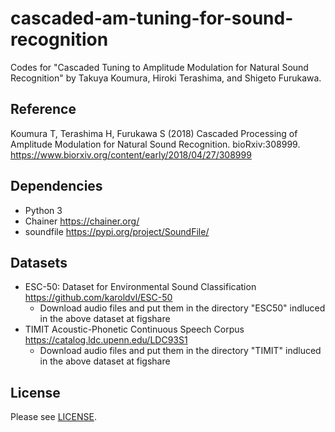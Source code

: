 # cascaded-am-tuning-for-sound-recognition
Codes for "Cascaded Tuning to Amplitude Modulation for Natural Sound Recognition" by Takuya Koumura, Hiroki Terashima, and Shigeto Furukawa.
## Reference
Koumura T, Terashima H, Furukawa S (2018) Cascaded Processing of Amplitude Modulation for Natural Sound Recognition. bioRxiv:308999. https://www.biorxiv.org/content/early/2018/04/27/308999
## Dependencies
- Python 3
- Chainer https://chainer.org/
- soundfile https://pypi.org/project/SoundFile/
## Datasets


- ESC-50: Dataset for Environmental Sound Classification https://github.com/karoldvl/ESC-50
  - Download audio files and put them in the directory "ESC50" indluced in the above dataset at figshare
- TIMIT Acoustic-Phonetic Continuous Speech Corpus https://catalog.ldc.upenn.edu/LDC93S1
  - Download audio files and put them in the directory "TIMIT" indluced in the above dataset at figshare
## License
Please see [LICENSE](https://github.com/cycentum/cascaded-am-tuning-for-sound-recognition/blob/master/LICENSE).
